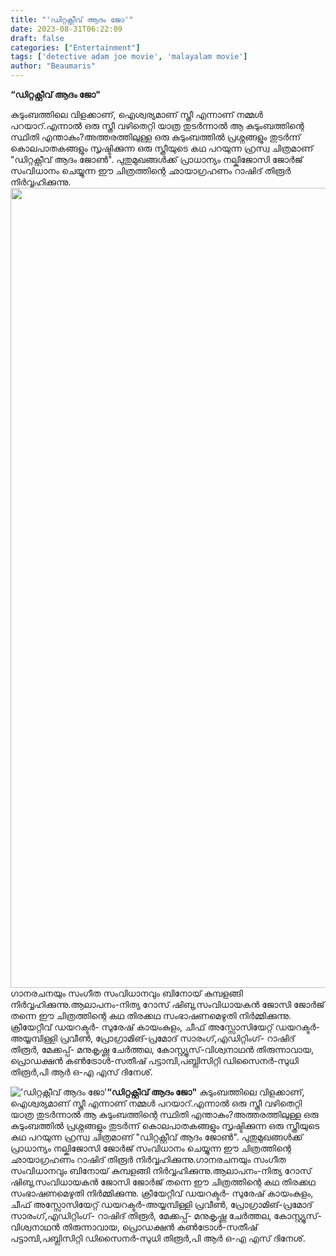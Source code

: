 ```yaml
---
title: "'ഡിറ്റക്റ്റീവ് ആദം ജോ'"
date: 2023-08-31T06:22:09
draft: false
categories: ["Entertainment"]
tags: ['detective adam joe movie', 'malayalam movie']
author: "Beaumaris"
---
```


<strong>“ഡിറ്റക്റ്റീവ് ആദം ജോ"</strong>

കുടുംബത്തിലെ വിളക്കാണ്, ഐശ്വര്യമാണ് സ്ത്രീ എന്നാണ് നമ്മൾ പറയാറ്.എന്നാൽ ഒരു സ്ത്രീ വഴിതെറ്റി യാത്ര തുടർന്നാൽ ആ കുടുംബത്തിന്റെ സ്ഥിതി എന്താകും?അത്തരത്തിലുള്ള ഒരു കുടുംബത്തിൽ പ്രശ്നങ്ങളും തുടർന്ന് കൊലപാതകങ്ങളും സൃഷ്ടിക്കുന്ന ഒരു സ്ത്രീയുടെ കഥ പറയുന്ന ഹ്രസ്വ ചിത്രമാണ് "ഡിറ്റക്റ്റീവ് ആദം ജോൺ". പുതുമുഖങ്ങൾക്ക് പ്രാധാന്യം നല്കിജോസി ജോർജ് സംവിധാനം ചെയ്യുന്ന ഈ ചിത്രത്തിന്റെ ഛായാഗ്രഹണം റാഷിദ് തിരൂർ നിർവ്വഹിക്കുന്നു.<img class="size-full wp-image-416488 aligncenter" src="https://cdn.boolokam.com/articles/2023/08/fff-1.jpg" alt="" width="988" height="1280" />ഗാനരചനയും സംഗീത സംവിധാനവും ബിനോയ് കുമ്പളങ്ങി നിർവ്വഹിക്കുന്നു.ആലാപനം-നിത്യ റോസ് ഷിബു,സംവിധായകൻ ജോസി ജോർജ് തന്നെ ഈ ചിത്രത്തിന്റെ
കഥ തിരക്കഥ സംഭാഷണമെഴുതി നിർമ്മിക്കുന്നു. ക്രീയേറ്റീവ് ഡയറക്ടർ- സുരേഷ് കായംകുളം, ചീഫ് അസ്സോസിയേറ്റ് ഡയറക്ടർ-അയ്യമ്പിള്ളി പ്രവീൺ, പ്രോഗ്രാമിങ്-പ്രമോദ് സാരംഗ്,എഡിറ്റിംഗ്- റാഷിദ് തിരൂർ, മേക്കപ്പ്- മനുകൃഷ്ണ ചേർത്തല, കോസ്റ്റ്യൂസ്-വിശ്വനാഥൻ തിരുന്നാവായ, പ്രൊഡക്ഷൻ കൺട്രോൾ-സതീഷ് പട്ടാമ്പി,പബ്ലിസിറ്റി ഡിസൈനർ-സുധി തിരൂർ,പി ആർ ഒ-എ എസ് ദിനേശ്.


!['ഡിറ്റക്റ്റീവ് ആദം ജോ'](https://cdn.boolokam.com/articles/2023/08/fff-1.jpg)**“ഡിറ്റക്റ്റീവ് ആദം ജോ"** കുടുംബത്തിലെ വിളക്കാണ്, ഐശ്വര്യമാണ് സ്ത്രീ എന്നാണ് നമ്മൾ പറയാറ്.എന്നാൽ ഒരു സ്ത്രീ വഴിതെറ്റി യാത്ര തുടർന്നാൽ ആ കുടുംബത്തിന്റെ സ്ഥിതി എന്താകും?അത്തരത്തിലുള്ള ഒരു കുടുംബത്തിൽ പ്രശ്നങ്ങളും തുടർന്ന് കൊലപാതകങ്ങളും സൃഷ്ടിക്കുന്ന ഒരു സ്ത്രീയുടെ കഥ പറയുന്ന ഹ്രസ്വ ചിത്രമാണ് "ഡിറ്റക്റ്റീവ് ആദം ജോൺ". പുതുമുഖങ്ങൾക്ക് പ്രാധാന്യം നല്കിജോസി ജോർജ് സംവിധാനം ചെയ്യുന്ന ഈ ചിത്രത്തിന്റെ ഛായാഗ്രഹണം റാഷിദ് തിരൂർ നിർവ്വഹിക്കുന്നു.ഗാനരചനയും സംഗീത സംവിധാനവും ബിനോയ് കുമ്പളങ്ങി നിർവ്വഹിക്കുന്നു.ആലാപനം-നിത്യ റോസ് ഷിബു,സംവിധായകൻ ജോസി ജോർജ് തന്നെ ഈ ചിത്രത്തിന്റെ കഥ തിരക്കഥ സംഭാഷണമെഴുതി നിർമ്മിക്കുന്നു. ക്രീയേറ്റീവ് ഡയറക്ടർ- സുരേഷ് കായംകുളം, ചീഫ് അസ്സോസിയേറ്റ് ഡയറക്ടർ-അയ്യമ്പിള്ളി പ്രവീൺ, പ്രോഗ്രാമിങ്-പ്രമോദ് സാരംഗ്,എഡിറ്റിംഗ്- റാഷിദ് തിരൂർ, മേക്കപ്പ്- മനുകൃഷ്ണ ചേർത്തല, കോസ്റ്റ്യൂസ്-വിശ്വനാഥൻ തിരുന്നാവായ, പ്രൊഡക്ഷൻ കൺട്രോൾ-സതീഷ് പട്ടാമ്പി,പബ്ലിസിറ്റി ഡിസൈനർ-സുധി തിരൂർ,പി ആർ ഒ-എ എസ് ദിനേശ്.
